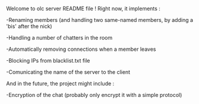 Welcome to olc server README file !
Right now, it implements :

-Renaming members (and handling two same-named members, by adding a 'bis' after the nick)

-Handling a number of chatters in the room

-Automatically removing connections when a member leaves

-Blocking IPs from blacklist.txt file

-Comunicating the name of the server to the client

And in the future, the project might include :

-Encryption of the chat (probably only encrypt it with a simple protocol)
